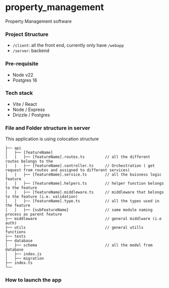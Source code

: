 # property_management

Property Management software

### Project Structure

- `/client`: all the front end, currently only have `/webapp`
- `/server`: backend

### Pre-requisite

- Node v22
- Postgres 16

### Tech stack

- Vite / React
- Node / Express
- Drizzle / Postgres

### File and Folder structure in server

This application is using colocation structure

```
├── api
│   ├── [featureName]
│   |   ├── [featureName].routes.ts         // all the different routes belongs to the
│   |   ├── [featureName].controller.ts     // Orchestration ( get request from routes and assigned to different services)
│   |   ├── [featureName].service.ts        // all the buisness logic
feature
│   |   ├── [featureName].helpers.ts        // helper function belongs to the feature
│   |   ├── [featureName].middleware.ts     // middleware that belongs to the feature (i.e. validation)
│   │   ├── [featureName].type.ts           // all the types used in the feature
│   │   ├── {subFeatureName}                // same module naming process as parent feature
├── middleware                              // general middlware (i.e auth)
├── utils                                   // general utills functions
├── tests
├── database
│   ├── schema                              // all the model from database
│   ├── index.js
│   ├── migration
├── index.ts
└──
```

### How to launch the app
